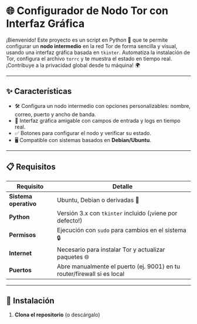 

# 🌐 Configurador de Nodo Tor con Interfaz Gráfica

¡Bienvenido! Este proyecto es un script en Python 🐍 que te permite configurar un **nodo intermedio** en la red Tor de forma sencilla y visual, usando una interfaz gráfica basada en `tkinter`. Automatiza la instalación de Tor, configura el archivo `torrc` y te muestra el estado en tiempo real. ¡Contribuye a la privacidad global desde tu máquina! 🌍

---

## ✨ Características
- 🛠 Configura un nodo intermedio con opciones personalizables: nombre, correo, puerto y ancho de banda.
- 🎨 Interfaz gráfica amigable con campos de entrada y logs en tiempo real.
- ✅ Botones para configurar el nodo y verificar su estado.
- 🖥 Compatible con sistemas basados en **Debian/Ubuntu**.

---

## 📋 Requisitos
| Requisito                  | Detalle                                                                 |
|----------------------------|-------------------------------------------------------------------------|
| **Sistema operativo**      | Ubuntu, Debian o derivadas 🐧                                           |
| **Python**                 | Versión 3.x con `tkinter` incluido (¡viene por defecto!)                |
| **Permisos**               | Ejecución con `sudo` para cambios en el sistema 🔒                     |
| **Internet**               | Necesario para instalar Tor y actualizar paquetes 🌐                   |
| **Puertos**                | Abre manualmente el puerto (ej. 9001) en tu router/firewall si es local |

---

## 🚀 Instalación
1. **Clona el repositorio** (o descárgalo)
  
